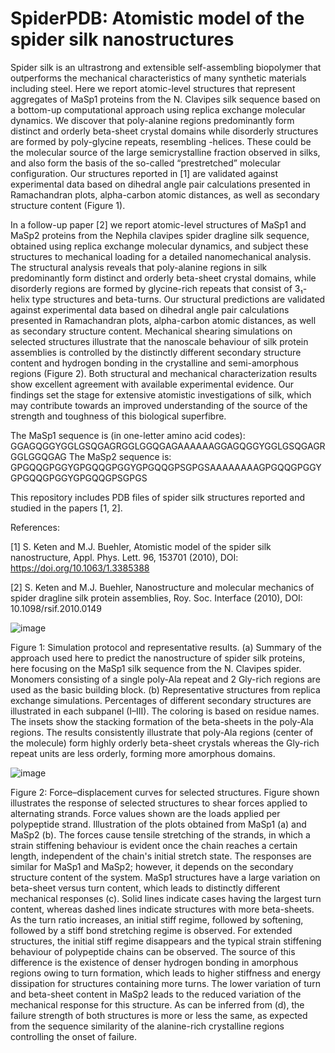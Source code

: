 # SpiderPDB: Atomistic model of the spider silk nanostructures

Spider silk is an ultrastrong and extensible self-assembling biopolymer that outperforms the mechanical characteristics of many synthetic materials including steel. Here we report atomic-level structures that represent aggregates of MaSp1 proteins from the N. Clavipes silk sequence based on a bottom-up computational approach using replica exchange molecular dynamics. We discover that poly-alanine regions predominantly form distinct and orderly beta-sheet crystal domains while disorderly structures are formed by poly-glycine repeats, resembling 
-helices. These could be the molecular source of the large semicrystalline fraction observed in silks, and also form the basis of the so-called “prestretched” molecular configuration. Our structures reported in [1] are validated against experimental data based on dihedral angle pair calculations presented in Ramachandran plots, alpha-carbon atomic distances, as well as secondary structure content (Figure 1).

In a follow-up paper [2] we report atomic-level structures of MaSp1 and MaSp2 proteins from the Nephila clavipes spider dragline silk sequence, obtained using replica exchange molecular dynamics, and subject these structures to mechanical loading for a detailed nanomechanical analysis. The structural analysis reveals that poly-alanine regions in silk predominantly form distinct and orderly beta-sheet crystal domains, while disorderly regions are formed by glycine-rich repeats that consist of 3₁-helix type structures and beta-turns. Our structural predictions are validated against experimental data based on dihedral angle pair calculations presented in Ramachandran plots, alpha-carbon atomic distances, as well as secondary structure content. Mechanical shearing simulations on selected structures illustrate that the nanoscale behaviour of silk protein assemblies is controlled by the distinctly different secondary structure content and hydrogen bonding in the crystalline and semi-amorphous regions (Figure 2). Both structural and mechanical characterization results show excellent agreement with available experimental evidence. Our findings set the stage for extensive atomistic investigations of silk, which may contribute towards an improved understanding of the source of the strength and toughness of this biological superfibre.

The MaSp1 sequence is (in one-letter amino acid codes): GGAGQGGYGGLGSQGAGRGGLGGQGAGAAAAAAGGAGQGGYGGLGSQGAGRGGLGGQGAG
The MaSp2 sequence is: GPGQQGPGGYGPGQQGPGGYGPGQQGPSGPGSAAAAAAAAGPGQQGPGGYGPGQQGPGGYGPGQQGPSGPGS

This repository includes PDB files of spider silk structures reported and studied in the papers [1, 2].

References:

[1] S. Keten and M.J. Buehler, Atomistic model of the spider silk nanostructure, Appl. Phys. Lett. 96, 153701 (2010), DOI: https://doi.org/10.1063/1.3385388

[2] S. Keten and M.J. Buehler, Nanostructure and molecular mechanics of spider dragline silk protein assemblies, Roy. Soc. Interface (2010), DOI: 10.1098/rsif.2010.0149

![image](https://github.com/lamm-mit/SpiderPDB/assets/101393859/4da0f82d-bb14-4589-b6b6-f6a0452bc025)

Figure 1: Simulation protocol and representative results. (a) Summary of the approach used here to predict the nanostructure of spider silk proteins, here focusing on the MaSp1 silk sequence from the N. Clavipes spider. Monomers consisting of a single poly-Ala repeat and 2 Gly-rich regions are used as the basic building block. (b) Representative structures from replica exchange simulations. Percentages of different secondary structures are illustrated in each subpanel (I–III). The coloring is based on residue names. The insets show the stacking formation of the beta-sheets in the poly-Ala regions. The results consistently illustrate that poly-Ala regions (center of the molecule) form highly orderly beta-sheet crystals whereas the Gly-rich repeat units are less orderly, forming more amorphous domains.

![image](https://github.com/lamm-mit/SpiderPDB/assets/101393859/f054d2e8-a715-4637-90de-d461890452c1)

Figure 2: Force–displacement curves for selected structures. Figure shown illustrates the response of selected structures to shear forces applied to alternating strands. Force values shown are the loads applied per polypeptide strand. Illustration of the plots obtained from MaSp1 (a) and MaSp2 (b). The forces cause tensile stretching of the strands, in which a strain stiffening behaviour is evident once the chain reaches a certain length, independent of the chain's initial stretch state. The responses are similar for MaSp1 and MaSp2; however, it depends on the secondary structure content of the system. MaSp1 structures have a large variation on beta-sheet versus turn content, which leads to distinctly different mechanical responses (c). Solid lines indicate cases having the largest turn content, whereas dashed lines indicate structures with more beta-sheets. As the turn ratio increases, an initial stiff regime, followed by softening, followed by a stiff bond stretching regime is observed. For extended structures, the initial stiff regime disappears and the typical strain stiffening behaviour of polypeptide chains can be observed. The source of this difference is the existence of denser hydrogen bonding in amorphous regions owing to turn formation, which leads to higher stiffness and energy dissipation for structures containing more turns. The lower variation of turn and beta-sheet content in MaSp2 leads to the reduced variation of the mechanical response for this structure. As can be inferred from (d), the failure strength of both structures is more or less the same, as expected from the sequence similarity of the alanine-rich crystalline regions controlling the onset of failure.


